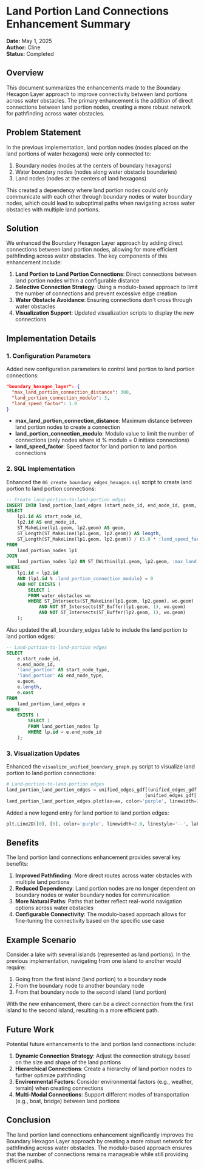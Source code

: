 # Land Portion Land Connections Enhancement Summary

**Date:** May 1, 2025  
**Author:** Cline  
**Status:** Completed  

## Overview

This document summarizes the enhancements made to the Boundary Hexagon Layer approach to improve connectivity between land portions across water obstacles. The primary enhancement is the addition of direct connections between land portion nodes, creating a more robust network for pathfinding across water obstacles.

## Problem Statement

In the previous implementation, land portion nodes (nodes placed on the land portions of water hexagons) were only connected to:
1. Boundary nodes (nodes at the centers of boundary hexagons)
2. Water boundary nodes (nodes along water obstacle boundaries)
3. Land nodes (nodes at the centers of land hexagons)

This created a dependency where land portion nodes could only communicate with each other through boundary nodes or water boundary nodes, which could lead to suboptimal paths when navigating across water obstacles with multiple land portions.

## Solution

We enhanced the Boundary Hexagon Layer approach by adding direct connections between land portion nodes, allowing for more efficient pathfinding across water obstacles. The key components of this enhancement include:

1. **Land Portion to Land Portion Connections**: Direct connections between land portion nodes within a configurable distance
2. **Selective Connection Strategy**: Using a modulo-based approach to limit the number of connections and prevent excessive edge creation
3. **Water Obstacle Avoidance**: Ensuring connections don't cross through water obstacles
4. **Visualization Support**: Updated visualization scripts to display the new connections

## Implementation Details

### 1. Configuration Parameters

Added new configuration parameters to control land portion to land portion connections:

```json
"boundary_hexagon_layer": {
  "max_land_portion_connection_distance": 300,
  "land_portion_connection_modulo": 3,
  "land_speed_factor": 1.0
}
```

- **max_land_portion_connection_distance**: Maximum distance between land portion nodes to create a connection
- **land_portion_connection_modulo**: Modulo value to limit the number of connections (only nodes where id % modulo = 0 initiate connections)
- **land_speed_factor**: Speed factor for land portion to land portion connections

### 2. SQL Implementation

Enhanced the `06_create_boundary_edges_hexagon.sql` script to create land portion to land portion connections:

```sql
-- Create land-portion-to-land-portion edges
INSERT INTO land_portion_land_edges (start_node_id, end_node_id, geom, length, cost)
SELECT
    lp1.id AS start_node_id,
    lp2.id AS end_node_id,
    ST_MakeLine(lp1.geom, lp2.geom) AS geom,
    ST_Length(ST_MakeLine(lp1.geom, lp2.geom)) AS length,
    ST_Length(ST_MakeLine(lp1.geom, lp2.geom)) / (5.0 * :land_speed_factor) AS cost
FROM
    land_portion_nodes lp1
JOIN
    land_portion_nodes lp2 ON ST_DWithin(lp1.geom, lp2.geom, :max_land_portion_connection_distance)
WHERE
    lp1.id < lp2.id
    AND (lp1.id % :land_portion_connection_modulo) = 0
    AND NOT EXISTS (
        SELECT 1
        FROM water_obstacles wo
        WHERE ST_Intersects(ST_MakeLine(lp1.geom, lp2.geom), wo.geom)
            AND NOT ST_Intersects(ST_Buffer(lp1.geom, 1), wo.geom)
            AND NOT ST_Intersects(ST_Buffer(lp2.geom, 1), wo.geom)
    );
```

Also updated the all_boundary_edges table to include the land portion to land portion edges:

```sql
-- Land-portion-to-land-portion edges
SELECT
    e.start_node_id,
    e.end_node_id,
    'land_portion' AS start_node_type,
    'land_portion' AS end_node_type,
    e.geom,
    e.length,
    e.cost
FROM
    land_portion_land_edges e
WHERE
    EXISTS (
        SELECT 1
        FROM land_portion_nodes lp
        WHERE lp.id = e.end_node_id
    );
```

### 3. Visualization Updates

Enhanced the `visualize_unified_boundary_graph.py` script to visualize land portion to land portion connections:

```python
# Land-portion-to-land-portion edges
land_portion_land_portion_edges = unified_edges_gdf[(unified_edges_gdf['start_node_type'] == 'land_portion') &
                                                   (unified_edges_gdf['end_node_type'] == 'land_portion')]
land_portion_land_portion_edges.plot(ax=ax, color='purple', linewidth=2.0, linestyle='--')
```

Added a new legend entry for land portion to land portion edges:

```python
plt.Line2D([0], [0], color='purple', linewidth=2.0, linestyle='--', label='Land-Portion-to-Land-Portion Edges')
```

## Benefits

The land portion land connections enhancement provides several key benefits:

1. **Improved Pathfinding**: More direct routes across water obstacles with multiple land portions
2. **Reduced Dependency**: Land portion nodes are no longer dependent on boundary nodes or water boundary nodes for communication
3. **More Natural Paths**: Paths that better reflect real-world navigation options across water obstacles
4. **Configurable Connectivity**: The modulo-based approach allows for fine-tuning the connectivity based on the specific use case

## Example Scenario

Consider a lake with several islands (represented as land portions). In the previous implementation, navigating from one island to another would require:
1. Going from the first island (land portion) to a boundary node
2. From the boundary node to another boundary node
3. From that boundary node to the second island (land portion)

With the new enhancement, there can be a direct connection from the first island to the second island, resulting in a more efficient path.

## Future Work

Potential future enhancements to the land portion land connections include:

1. **Dynamic Connection Strategy**: Adjust the connection strategy based on the size and shape of the land portions
2. **Hierarchical Connections**: Create a hierarchy of land portion nodes to further optimize pathfinding
3. **Environmental Factors**: Consider environmental factors (e.g., weather, terrain) when creating connections
4. **Multi-Modal Connections**: Support different modes of transportation (e.g., boat, bridge) between land portions

## Conclusion

The land portion land connections enhancement significantly improves the Boundary Hexagon Layer approach by creating a more robust network for pathfinding across water obstacles. The modulo-based approach ensures that the number of connections remains manageable while still providing efficient paths.
